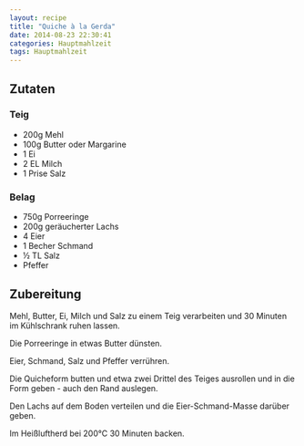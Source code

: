 ```yaml
---
layout: recipe
title: "Quiche à la Gerda"
date: 2014-08-23 22:30:41
categories: Hauptmahlzeit
tags: Hauptmahlzeit
---
```


## Zutaten

### Teig

* 200g Mehl
* 100g Butter oder Margarine
* 1 Ei
* 2 EL Milch
* 1 Prise Salz

### Belag

* 750g Porreeringe
* 200g geräucherter Lachs
* 4 Eier
* 1 Becher Schmand
* ½ TL Salz
* Pfeffer

## Zubereitung

Mehl, Butter, Ei, Milch und Salz zu einem Teig verarbeiten und 30 Minuten im Kühlschrank ruhen lassen.

Die Porreeringe in etwas Butter dünsten.

Eier, Schmand, Salz und Pfeffer verrühren.

Die Quicheform butten und etwa zwei Drittel des Teiges ausrollen und in die Form geben - auch den Rand auslegen.

Den Lachs auf dem Boden verteilen und die Eier-Schmand-Masse darüber geben.

Im Heißluftherd bei 200°C 30 Minuten backen.
